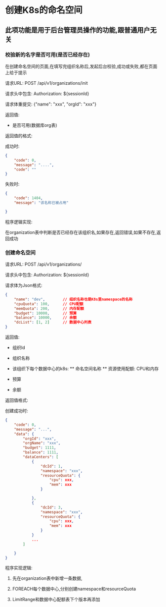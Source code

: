 创建K8s的命名空间
===============

此项功能是用于后台管理员操作的功能,跟普通用户无关
----------------------------

### 校验新的名字是否可用(是否已经存在)

在创建命名空间的页面,在填写完组织名称后,发起后台校验,成功或失败,都在页面上给于提示

请求URL: POST /api/v1/organizations/init

请求头中包含: Authorization: ${sessionId}

请求体重提交: {"name": "xxx", "orgId": "xxx"}

返回值:

* 是否可用(数据库org表)

返回值的格式:

成功时:
```json
{
    "code": 0,
    "message": "....",
    "code": ""
}
```

失败时:
```json
{
    "code": 1404,
    "message": "该名称已被占用"

}
```

程序逻辑实现:

在organization表中判断是否已经存在该组织名,如果存在,返回错误,如果不存在,返回成功


### 创建命名空间

请求URL: POST /api/v1/organizations/

请求头中包含: Authorization: ${sessionId}

请求体为Json格式:
```json
{
    "name": "dev",        // 组织名称也是K8s里namespace的名称
    "cpuQuota": 100,      // CPU配额
    "memQuota": 200,      // 内存配额
    "budget": 10000,      // 预算
    "balance": 10000,     // 余额
    "dcList": [1, 2]      // 数据中心列表
}
```

返回值:

* 组织Id

* 组织名称

* 该组织下每个数据中心的k8s:
    ** 命名空间名称
    ** 资源使用配额: CPU和内存

* 预算

* 余额

返回值格式:

创建成功时:
```json
{
    "code": 0,
    "message": "...",
    "data": {
        "orgId": "xxx",
        "orgName": "xxx",
        "budget": 1111,
        "balance": 1111,
        "dataCenters": [
            {
                "dcId": 1,
                "namespace": "xxx",
                "resourceQuota": {
                    "cpu": xxx,
                    "mem": xxx
                }

            },
            {
                "dcId": 3,
                "namespace": "xxx",
                "resourceQuota": {
                    "cpu": xxx,
                    "mem": xxx
                }
            }
            ...
        ]

    }
}
```

程序实现逻辑:

1. 先在organization表中新增一条数据,

2. FOREACH每个数据中心,分别创建namespace和resourceQuota

3. LimitRange和数据中心配额表下个版本再添加